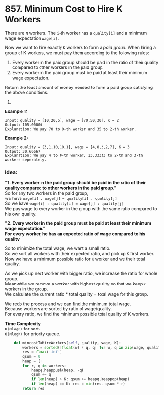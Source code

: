 # 857. Minimum Cost to Hire K Workers

There are `N` workers.  The `i`-th worker has a `quality[i]` and a minimum wage expectation `wage[i]`.

Now we want to hire exactly `K` workers to form a _paid group_.  When hiring a group of K workers, we must pay them according to the following rules:

1. Every worker in the paid group should be paid in the ratio of their quality compared to other workers in the paid group.
2. Every worker in the paid group must be paid at least their minimum wage expectation.

Return the least amount of money needed to form a paid group satisfying the above conditions.

1. 
**Example 1:**

```text
Input: quality = [10,20,5], wage = [70,50,30], K = 2
Output: 105.00000
Explanation: We pay 70 to 0-th worker and 35 to 2-th worker.
```

**Example 2:**

```text
Input: quality = [3,1,10,10,1], wage = [4,8,2,2,7], K = 3
Output: 30.66667
Explanation: We pay 4 to 0-th worker, 13.33333 to 2-th and 3-th workers seperately. 
```

### Idea: 

**"1. Every worker in the paid group should be paid in the ratio of their quality compared to other workers in the paid group."**  
So for any two workers in the paid group,  
we have `wage[i] : wage[j] = quality[i] : quality[j]`  
So we have `wage[i] : quality[i] = wage[j] : quality[j]`  
We pay wage to every worker in the group with the same ratio compared to his own quality.

**"2. Every worker in the paid group must be paid at least their minimum wage expectation."  
For every worker, he has an expected ratio of wage compared to his quality.**

So to minimize the total wage, we want a small ratio.  
So we sort all workers with their expected ratio, and pick up `K` first worker.  
Now we have a minimum possible ratio for `K` worker and we their total quality.

As we pick up next worker with bigger ratio, we increase the ratio for whole group.  
Meanwhile we remove a worker with highest quality so that we keep `K` workers in the group.  
We calculate the current ratio \* total quality = total wage for this group.

We redo the process and we can find the minimum total wage.  
Because workers are sorted by ratio of wage/quality.  
For every ratio, we find the minimum possible total quality of K workers.

**Time Complexity**  
`O(NlogN)` for sort.  
`O(NlogK)` for priority queue.

```python
    def mincostToHireWorkers(self, quality, wage, K):
        workers = sorted([float(w) / q, q] for w, q in zip(wage, quality))
        res = float('inf')
        qsum = 0
        heap = []
        for r, q in workers:
            heapq.heappush(heap, -q)
            qsum += q
            if len(heap) > K: qsum += heapq.heappop(heap)
            if len(heap) == K: res = min(res, qsum * r)
        return res
```

